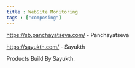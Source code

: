 ```yaml
---
title : WebSite Monitoring
tags : ["composing"]
---
```


https://sb.panchayatseva.com/  - Panchayatseva

https://sayukth.com/  - Sayukth

Products Build By Sayukth.